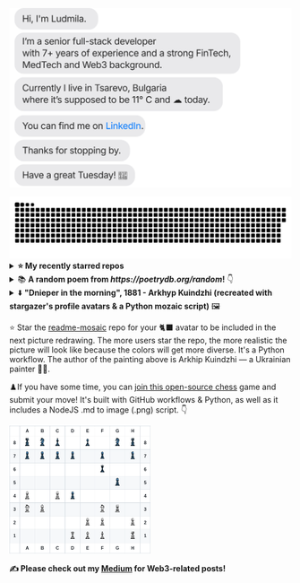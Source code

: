 [![](https://raw.githubusercontent.com/milaabl/milaabl/main/chat.svg)](https://www.linkedin.com/in/ludmila-a-dev/)

<!-- https://github.com/milaabl/milaabl/assets/86361434/c35b0e6f-acf0-435e-920d-b90faa4788ad -->

<img alt="Snake eating my contributions for breakfast🧉" src="https://raw.githubusercontent.com/milaabl/milaabl-readme/preview/github-contribution-grid-snake.svg" />

<details>
<summary>
  <strong>⭐ My recently starred repos </strong>
</summary>
  
<!-- Starred repos start -->
| Name | Url | Stars | Description |
| --- | --- |  --- |  --- |
| TatevKaren/TatevKaren-data-science-portfolio|https://github.com/TatevKaren/TatevKaren-data-science-portfolio|49|Data Science Portfolio of Tatev Karen Aslanyan including Case Studies and Research Projects that I have completed that solve business problems or introduce new products. Case Study papers, codes, and additional resources are all included.|
| PiotrRut/elonmusk-twitter-notifier|https://github.com/PiotrRut/elonmusk-twitter-notifier|59|AI driven e-mail notifier for tweets mentioning stock from Elon Musk 📈|
| Vendicated/Vencord|https://github.com/Vendicated/Vencord|5137|The cutest Discord client mod|
| yeoman/yo|https://github.com/yeoman/yo|3736|CLI tool for running Yeoman generators|
| matter-labs/zksync-era|https://github.com/matter-labs/zksync-era|1144|zkSync era|
| 0age/create2crunch|https://github.com/0age/create2crunch|383|A Rust program for finding salts that create gas-efficient Ethereum addresses via CREATE2.|
| joshstevens19/ethereum-multicall|https://github.com/joshstevens19/ethereum-multicall|312|Ability to call many ethereum constant function calls in 1 JSONRPC request|
| threshold-network/token-dashboard|https://github.com/threshold-network/token-dashboard|20||
| LimeChain/mongoose-immutable-plugin|https://github.com/LimeChain/mongoose-immutable-plugin|2|Mongoose plugin guarding fields from modifications|
| ankitects/anki|https://github.com/ankitects/anki|15856|Anki's shared backend and web components, and the Qt frontend|
| lightningnetwork/lnd|https://github.com/lightningnetwork/lnd|7268|Lightning Network Daemon ⚡️|
| CoNarrative/mongo-immutable|https://github.com/CoNarrative/mongo-immutable|10|Immutable MongoDB.|
| lightningdevkit/rust-lightning|https://github.com/lightningdevkit/rust-lightning|1025|A highly modular Bitcoin Lightning library written in Rust. It's rust-lightning, not Rusty's Lightning!|
| node-lightning/node-lightning|https://github.com/node-lightning/node-lightning|126|Bitcoin Lighting Network implemented in Node.js|
| OpenZeppelin/openzeppelin-contracts-upgradeable|https://github.com/OpenZeppelin/openzeppelin-contracts-upgradeable|900|Upgradeable variant of OpenZeppelin Contracts, meant for use in upgradeable contracts. |
| dapphub/ds-test|https://github.com/dapphub/ds-test|192|Assertions, equality checks and other test helpers|
| hbarcelos/forge-multi-version|https://github.com/hbarcelos/forge-multi-version|22|Using forge with multiple solc versions|
| threshold-network/merkle-distribution|https://github.com/threshold-network/merkle-distribution|1|Threshold Network rewards generation and distribution|
| nucypher/nucypher-contracts|https://github.com/nucypher/nucypher-contracts|13|Ethereum contracts supporting TACo applications on the Threshold Network.|
| keep-network/tbtc-v2|https://github.com/keep-network/tbtc-v2|40|Trustlessly tokenized Bitcoin on Ethereum, version 2|
| TotallyMaliciousCryptoBro/TotallyMaliciousCryptoBro|https://github.com/TotallyMaliciousCryptoBro/TotallyMaliciousCryptoBro|4||
| ethereum/EIPs|https://github.com/ethereum/EIPs|12173|The Ethereum Improvement Proposal repository|
| pcaversaccio/reentrancy-attacks|https://github.com/pcaversaccio/reentrancy-attacks|1063|A chronological and (hopefully) complete list of reentrancy attacks to date.|
| StableLib/stablelib|https://github.com/StableLib/stablelib|147|A stable library of useful TypeScript/JavaScript code|
| snappyjs/node-request-queue|https://github.com/snappyjs/node-request-queue|8|A utility to queue up a number requests to be executed in parallel batches with possible waitTime between them.|
| TP-Lab/tp-js-sdk|https://github.com/TP-Lab/tp-js-sdk|181|TokenPocket JS API for Dapp of ETH, IOST, TRON, COSMOS, SOLANA, EOS etc. (mobile only)|
| petr-hejda/solidity-merkle-airdrop|https://github.com/petr-hejda/solidity-merkle-airdrop|3|Example implementation of ERC20 token airdrop using merkle tree|
| MetaMask/KeyringController|https://github.com/MetaMask/KeyringController|213|A module for managing groups of Ethereum accounts and using them.|
| appwrite/appwrite|https://github.com/appwrite/appwrite|38252|Build like a team of hundreds_|
| novuhq/novu|https://github.com/novuhq/novu|31184|🔥 The open-source notification infrastructure with fully functional embedded notification center 🚀🚀🚀|

<!-- Starred repos end -->

</details>

<details>
  <summary>📚 <strong>A random poem from <em>https://poetrydb.org/random</em>!</strong> 👇 </summary>

<!-- Start poem -->
# 💮 Fragments of an Unfinished Drama by *Percy Bysshe Shelley*

<p>
    SCENE.--BEFORE THE CAVERN OF THE INDIAN ENCHANTRESS.<br/><br/>THE ENCHANTRESS COMES FORTH.<br/><br/>ENCHANTRESS:<br/>He came like a dream in the dawn of life,<br/>He fled like a shadow before its noon;<br/>He is gone, and my peace is turned to strife,<br/>And I wander and wane like the weary moon.<br/>O, sweet Echo, wake,<br/>And for my sake<br/>Make answer the while my heart shall break!<br/><br/>But my heart has a music which Echo's lips,<br/>Though tender and true, yet can answer not,<br/>And the shadow that moves in the soul's eclipse<br/>Can return not the kiss by his now forgot;<br/>Sweet lips! he who hath<br/>On my desolate path<br/>Cast the darkness of absence, worse than death!<br/><br/>[THE ENCHANTRESS MAKES HER SPELL: SHE IS ANSWERED BY A SPIRIT.]<br/><br/>SPIRIT:<br/>Within the silent centre of the earth<br/>My mansion is; where I have lived insphered<br/>From the beginning, and around my sleep<br/>Have woven all the wondrous imagery<br/>Of this dim spot, which mortals call the world;<br/>Infinite depths of unknown elements<br/>Massed into one impenetrable mask;<br/>Sheets of immeasurable fire, and veins<br/>Of gold and stone, and adamantine iron.<br/>And as a veil in which I walk through Heaven<br/>I have wrought mountains, seas, and waves, and clouds,<br/>And lastly light, whose interfusion dawns<br/>In the dark space of interstellar air.<br/><br/>ANOTHER SCENE.<br/><br/>INDIAN YOUTH AND LADY.<br/><br/>INDIAN:<br/>And, if my grief should still be dearer to me<br/>Than all the pleasures in the world beside,<br/>Why would you lighten it?--<br/><br/>LADY:<br/>I offer only<br/>That which I seek, some human sympathy<br/>In this mysterious island.<br/><br/>INDIAN:<br/>Oh! my friend,<br/>My sister, my beloved!--What do I say?<br/>My brain is dizzy, and I scarce know whether<br/>I speak to thee or her.<br/><br/>LADY:<br/>Peace, perturbed heart!<br/>I am to thee only as thou to mine,<br/>The passing wind which heals the brow at noon,<br/>And may strike cold into the breast at night,<br/>Yet cannot linger where it soothes the most,<br/>Or long soothe could it linger.<br/><br/>INDIAN:<br/>But you said<br/>You also loved?<br/><br/>LADY:<br/>Loved! Oh, I love. Methinks<br/>This word of love is fit for all the world,<br/>And that for gentle hearts another name<br/>Would speak of gentler thoughts than the world owns.<br/>I have loved.<br/><br/>INDIAN:<br/>And thou lovest not? if so,<br/>Young as thou art thou canst afford to weep.<br/><br/>LADY:<br/>Oh! would that I could claim exemption<br/>From all the bitterness of that sweet name.<br/>I loved, I love, and when I love no more<br/>Let joys and grief perish, and leave despair<br/>To ring the knell of youth. He stood beside me,<br/>The embodied vision of the brightest dream,<br/>Which like a dawn heralds the day of life;<br/>The shadow of his presence made my world<br/>A Paradise. All familiar things he touched,<br/>All common words he spoke, became to me<br/>Like forms and sounds of a diviner world.<br/>He was as is the sun in his fierce youth,<br/>As terrible and lovely as a tempest;<br/>He came, and went, and left me what I am.<br/>Alas! Why must I think how oft we two<br/>Have sate together near the river springs,<br/>Under the green pavilion which the willow<br/>Spreads on the floor of the unbroken fountain,<br/>Strewn, by the nurslings that linger there,<br/>Over that islet paved with flowers and moss,<br/>While the musk-rose leaves, like flakes of crimson snow,<br/>Showered on us, and the dove mourned in the pine,<br/>Sad prophetess of sorrows not her own?<br/>The crane returned to her unfrozen haunt,<br/>And the false cuckoo bade the spray good morn;<br/>And on a wintry bough the widowed bird,<br/>Hid in the deepest night of ivy-leaves,<br/>Renewed the vigils of a sleepless sorrow.<br/>I, left like her, and leaving one like her,<br/>Alike abandoned and abandoning<br/>(Oh! unlike her in this!) the gentlest youth,<br/>Whose love had made my sorrows dear to him,<br/>Even as my sorrow made his love to me!<br/><br/>INDIAN:<br/>One curse of Nature stamps in the same mould<br/>The features of the wretched; and they are<br/>As like as violet to violet,<br/>When memory, the ghost, their odours keeps<br/>Mid the cold relics of abandoned joy.--<br/>Proceed.<br/><br/>LADY:<br/>He was a simple innocent boy.<br/>I loved him well, but not as he desired;<br/>Yet even thus he was content to be:--<br/>A short content, for I was--<br/><br/>INDIAN [ASIDE]:<br/>God of Heaven!<br/>From such an islet, such a river-spring--!<br/>I dare not ask her if there stood upon it<br/>A pleasure-dome surmounted by a crescent,<br/>With steps to the blue water.<br/>[ALOUD.]<br/>It may be<br/>That Nature masks in life several copies<br/>Of the same lot, so that the sufferers<br/>May feel another's sorrow as their own,<br/>And find in friendship what they lost in love.<br/>That cannot be: yet it is strange that we,<br/>From the same scene, by the same path to this<br/>Realm of abandonment-- But speak! your breath--<br/>Your breath is like soft music, your words are<br/>The echoes of a voice which on my heart<br/>Sleeps like a melody of early days.<br/>But as you said--<br/><br/>LADY:<br/>He was so awful, yet<br/>So beautiful in mystery and terror,<br/>Calming me as the loveliness of heaven<br/>Soothes the unquiet sea:--and yet not so,<br/>For he seemed stormy, and would often seem<br/>A quenchless sun masked in portentous clouds;<br/>For such his thoughts, and even his actions were;<br/>But he was not of them, nor they of him,<br/>But as they hid his splendour from the earth.<br/>Some said he was a man of blood and peril,<br/>And steeped in bitter infamy to the lips.<br/>More need was there I should be innocent,<br/>More need that I should be most true and kind,<br/>And much more need that there should be found one<br/>To share remorse and scorn and solitude,<br/>And all the ills that wait on those who do<br/>The tasks of ruin in the world of life.<br/>He fled, and I have followed him.<br/><br/>INDIAN:<br/>Such a one<br/>Is he who was the winter of my peace.<br/>But, fairest stranger, when didst thou depart<br/>From the far hills where rise the springs of India?<br/>How didst thou pass the intervening sea?<br/><br/>LADY:<br/>If I be sure I am not dreaming now,<br/>I should not doubt to say it was a dream.<br/>Methought a star came down from heaven,<br/>And rested mid the plants of India,<br/>Which I had given a shelter from the frost<br/>Within my chamber. There the meteor lay,<br/>Panting forth light among the leaves and flowers,<br/>As if it lived, and was outworn with speed;<br/>Or that it loved, and passion made the pulse<br/>Of its bright life throb like an anxious heart,<br/>Till it diffused itself; and all the chamber<br/>And walls seemed melted into emerald fire<br/>That burned not; in the midst of which appeared<br/>A spirit like a child, and laughed aloud<br/>A thrilling peal of such sweet merriment<br/>As made the blood tingle in my warm feet:<br/>Then bent over a vase, and murmuring<br/>Low, unintelligible melodies,<br/>Placed something in the mould like melon-seeds,<br/>And slowly faded, and in place of it<br/>A soft hand issued from the veil of fire,<br/>Holding a cup like a magnolia flower,<br/>And poured upon the earth within the vase<br/>The element with which it overflowed,<br/>Brighter than morning light, and purer than<br/>The water of the springs of Himalah.<br/><br/>INDIAN:<br/>You waked not?<br/><br/>LADY:<br/>Not until my dream became<br/>Like a child's legend on the tideless sand.<br/>Which the first foam erases half, and half<br/>Leaves legible. At length I rose, and went,<br/>Visiting my flowers from pot to pot, and thought<br/>To set new cuttings in the empty urns,<br/>And when I came to that beside the lattice,<br/>I saw two little dark-green leaves<br/>Lifting the light mould at their birth, and then<br/>I half-remembered my forgotten dream.<br/>And day by day, green as a gourd in June,<br/>The plant grew fresh and thick, yet no one knew<br/>What plant it was; its stem and tendrils seemed<br/>Like emerald snakes, mottled and diamonded<br/>With azure mail and streaks of woven silver;<br/>And all the sheaths that folded the dark buds<br/>Rose like the crest of cobra-di-capel,<br/>Until the golden eye of the bright flower,<br/>Through the dark lashes of those veined lids,<br/>...disencumbered of their silent sleep,<br/>Gazed like a star into the morning light.<br/>Its leaves were delicate, you almost saw<br/>The pulses<br/>With which the purple velvet flower was fed<br/>To overflow, and like a poet's heart<br/>Changing bright fancy to sweet sentiment,<br/>Changed half the light to fragrance. It soon fell,<br/>And to a green and dewy embryo-fruit<br/>Left all its treasured beauty. Day by day<br/>I nursed the plant, and on the double flute<br/>Played to it on the sunny winter days<br/>Soft melodies, as sweet as April rain<br/>On silent leaves, and sang those words in which<br/>Passion makes Echo taunt the sleeping strings;<br/>And I would send tales of forgotten love<br/>Late into the lone night, and sing wild songs<br/>Of maids deserted in the olden time,<br/>And weep like a soft cloud in April's bosom<br/>Upon the sleeping eyelids of the plant,<br/>So that perhaps it dreamed that Spring was come,<br/>And crept abroad into the moonlight air,<br/>And loosened all its limbs, as, noon by noon,<br/>The sun averted less his oblique beam.<br/><br/>INDIAN:<br/>And the plant died not in the frost?<br/><br/>LADY:<br/>It grew;<br/>And went out of the lattice which I left<br/>Half open for it, trailing its quaint spires<br/>Along the garden and across the lawn,<br/>And down the slope of moss and through the tufts<br/>Of wild-flower roots, and stumps of trees o'ergrown<br/>With simple lichens, and old hoary stones,<br/>On to the margin of the glassy pool,<br/>Even to a nook of unblown violets<br/>And lilies-of-the-valley yet unborn,<br/>Under a pine with ivy overgrown.<br/>And theme its fruit lay like a sleeping lizard<br/>Under the shadows; but when Spring indeed<br/>Came to unswathe her infants, and the lilies<br/>Peeped from their bright green masks to wonder at<br/>This shape of autumn couched in their recess,<br/>Then it dilated, and it grew until<br/>One half lay floating on the fountain wave,<br/>Whose pulse, elapsed in unlike sympathies,<br/>Kept time<br/>Among the snowy water-lily buds.<br/>Its shape was such as summer melody<br/>Of the south wind in spicy vales might give<br/>To some light cloud bound from the golden dawn<br/>To fairy isles of evening, and it seemed<br/>In hue and form that it had been a mirror<br/>Of all the hues and forms around it and<br/>Upon it pictured by the sunny beams<br/>Which, from the bright vibrations of the pool,<br/>Were thrown upon the rafters and the roof<br/>Of boughs and leaves, and on the pillared stems<br/>Of the dark sylvan temple, and reflections<br/>Of every infant flower and star of moss<br/>And veined leaf in the azure odorous air.<br/>And thus it lay in the Elysian calm<br/>Of its own beauty, floating on the line<br/>Which, like a film in purest space, divided<br/>The heaven beneath the water from the heaven<br/>Above the clouds; and every day I went<br/>Watching its growth and wondering;<br/>And as the day grew hot, methought I saw<br/>A glassy vapour dancing on the pool,<br/>And on it little quaint and filmy shapes.<br/>With dizzy motion, wheel and rise and fall,<br/>Like clouds of gnats with perfect lineaments.<br/><br/>...<br/><br/>O friend, sleep was a veil uplift from Heaven--<br/>As if Heaven dawned upon the world of dream--<br/>When darkness rose on the extinguished day<br/>Out of the eastern wilderness.<br/><br/>INDIAN:<br/>I too<br/>Have found a moment's paradise in sleep<br/>Half compensate a hell of waking sorrow.
</p>

***
<!-- End poem -->
</details>

<details>
<summary>
  ⬇️ <strong>"Dnieper in the morning", 1881 - Arkhyp Kuindzhi (recreated with stargazer's profile avatars & a Python mozaic script)</strong> 🖼️
</summary>

<img width="49%" src="https://raw.githubusercontent.com/milaabl/readme-mosaic/main/data/input.jpg" alt="Original picture"/>
<img width="49%" src="https://raw.githubusercontent.com/milaabl/readme-mosaic/main/data/output.jpg" alt="Output picture"/>
<img width="70%" src="https://raw.githubusercontent.com/milaabl/readme-mosaic/main/data/output.gif" alt="Output GIF"/>
</details>

⭐ Star the [readme-mosaic](https://github.com/milaabl/readme-mosaic) repo for your 🐈‍⬛ avatar to be included in the next picture redrawing. The more users star the repo, the more realistic the picture will look like because the colors will get more diverse. It's a Python workflow. The author of the painting above is Arkhip Kuindzhi — a Ukrainian painter 💙💛.

♟️If you have some time, you can [join this open-source chess](https://github.com/milaabl/readme-chess) game and submit your move! It's built with GitHub workflows & Python, as well as it includes a NodeJS .md to image (.png) script. 👇

<a href="https://github.com/milaabl/readme-chess/blob/master/README.md"><img src="https://raw.githubusercontent.com/milaabl/readme-chess/master/chess.png" alt="README chess dynamic game preview" width="50%" /></a>

<strong>✍️ Please check out my <a href="https://medium.com/@milaabl2405">Medium</a> for Web3-related posts!</strong>
